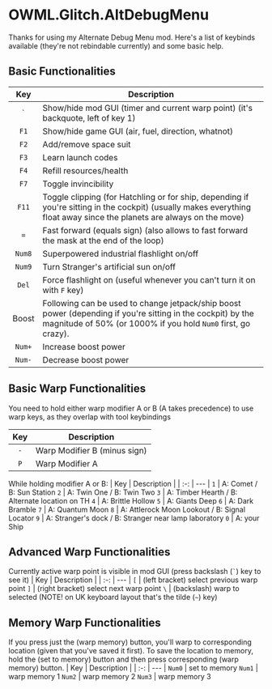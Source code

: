 # OWML.Glitch.AltDebugMenu

Thanks for using my Alternate Debug Menu mod.
Here's a list of keybinds available (they're not rebindable currently) and some basic help.

## Basic Functionalities

| Key | Description |
| :-: | --- |
`` ` `` | Show/hide mod GUI (timer and current warp point) (it's backquote, left of key 1)
`F1`    | Show/hide game GUI (air, fuel, direction, whatnot)
`F2`    | Add/remove space suit
`F3`    | Learn launch codes
`F4`    | Refill resources/health
`F7`    | Toggle invincibility
`F11`   | Toggle clipping (for Hatchling or for ship, depending if you're sitting in the cockpit) (usually makes everything float away since the planets are always on the move)
`=`     | Fast forward (equals sign) (also allows to fast forward the mask at the end of the loop)
`Num8` | Superpowered industrial flashlight on/off
`Num9` | Turn Stranger's artificial sun on/off
`Del`  | Force flashlight on (useful whenever you can't turn it on with `F` key)
Boost  | Following can be used to change jetpack/ship boost power (depending if you're sitting in the cockpit) by the magnitude of 50% (or 1000% if you hold `Num0` first, go crazy).
`Num+` | Increase boost power
`Num-` | Decrease boost power

## Basic Warp Functionalities

You need to hold either warp modifier A or B (A takes precedence) to use warp keys, as they overlap with tool keybindings

| Key | Description |
| :-: | --- |
`-` | Warp Modifier B (minus sign)
`P` | Warp Modifier A

While holding modifier A or B:
| Key | Description |
| :-: | --- |
`1` | A: Comet /  B: Sun Station
`2` | A: Twin One / B: Twin Two
`3` | A: Timber Hearth / B: Alternate location on TH
`4` | A: Brittle Hollow
`5` | A: Giants Deep
`6` | A: Dark Bramble
`7` | A: Quantum Moon
`8` | A: Attlerock Moon Lookout / B: Signal Locator
`9` | A: Stranger's dock / B: Stranger near lamp laboratory
`0` | A: your Ship

## Advanced Warp Functionalities

Currently active warp point is visible in mod GUI (press backslash (`` ` ``) key to see it)
| Key | Description |
| :-: | --- |
`[` | (left bracket) select previous warp point
`]` | (right bracket) select next warp point
`\` | (backslash) warp to selected (NOTE! on UK keyboard layout that's the tilde (`~`) key)

## Memory Warp Functionalities
If you press just the (warp memory) button, you'll warp to corresponding location (given that you've saved it first). To save the location to memory, hold the (set to memory) button and then press corresponding (warp memory) button.
| Key | Description |
| :-: | --- |
`Num0` | set to memory
`Num1` | warp memory 1
`Num2` | warp memory 2
`Num3` | warp memory 3
